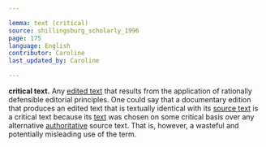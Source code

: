 ```yaml
---

lemma: text (critical)
source: shillingsburg_scholarly_1996
page: 175
language: English
contributor: Caroline
last_updated_by: Caroline

---
```


**critical text.** Any [edited text](textEdited.html) that results from the application of rationally defensible editorial principles. One could say that a documentary edition that produces an edited text that is textually identical with its [source text](textSource.html) is a critical text because its [text](text.html) was chosen on some critical basis over any alternative [authoritative](authoritative.html) source text. That is, however, a wasteful and potentially misleading use of the term.
